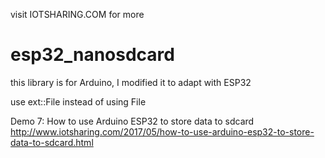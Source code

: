 visit IOTSHARING.COM for more
# esp32_nanosdcard
this library is for Arduino, I modified it to adapt with ESP32

use ext::File instead of using File

Demo 7: How to use Arduino ESP32 to store data to sdcard
http://www.iotsharing.com/2017/05/how-to-use-arduino-esp32-to-store-data-to-sdcard.html
